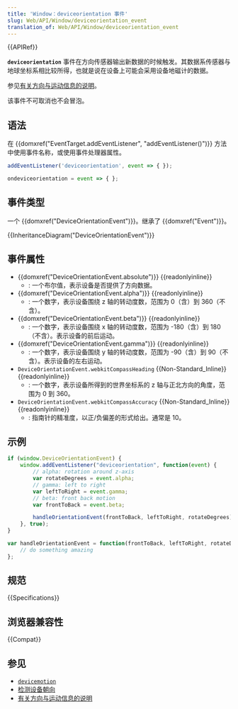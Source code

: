 ```yaml
---
title: 'Window：deviceorientation 事件'
slug: Web/API/Window/deviceorientation_event
translation_of: Web/API/Window/deviceorientation_event
---
```

{{APIRef}}

**`deviceorientation`** 事件在方向传感器输出新数据的时候触发。其数据系传感器与地球坐标系相比较所得，也就是说在设备上可能会采用设备地磁计的数据。

参见[有关方向与运动信息的说明](/zh-CN/docs/Web/Events/Orientation_and_motion_data_explained)。

该事件不可取消也不会冒泡。

## 语法

在 {{domxref("EventTarget.addEventListener", "addEventListener()")}} 方法中使用事件名称，或使用事件处理器属性。

```js
addEventListener('deviceorientation', event => { });

ondeviceorientation = event => { };
```

## 事件类型

一个 {{domxref("DeviceOrientationEvent")}}。继承了 {{domxref("Event")}}。

{{InheritanceDiagram("DeviceOrientationEvent")}}

## 事件属性

- {{domxref("DeviceOrientationEvent.absolute")}} {{readonlyinline}}
  - : 一个布尔值，表示设备是否提供了方向数据。
- {{domxref("DeviceOrientationEvent.alpha")}} {{readonlyinline}}
  - : 一个数字，表示设备围绕 z 轴的转动度数，范围为 0（含）到 360（不含）。
- {{domxref("DeviceOrientationEvent.beta")}} {{readonlyinline}}
  - : 一个数字，表示设备围绕 x 轴的转动度数，范围为 -180（含）到 180（不含）。表示设备的前后运动。
- {{domxref("DeviceOrientationEvent.gamma")}} {{readonlyinline}}
  - : 一个数字，表示设备围绕 y 轴的转动度数，范围为 -90（含）到 90（不含）。表示设备的左右运动。
- `DeviceOrientationEvent.webkitCompassHeading` {{Non-Standard_Inline}} {{readonlyinline}}
  - : 一个数字，表示设备所得到的世界坐标系的 z 轴与正北方向的角度，范围为 0 到 360。
- `DeviceOrientationEvent.webkitCompassAccuracy` {{Non-Standard_Inline}} {{readonlyinline}}
  - : 指南针的精准度，以正/负偏差的形式给出。通常是 10。

## 示例

```js
if (window.DeviceOrientationEvent) {
    window.addEventListener("deviceorientation", function(event) {
        // alpha: rotation around z-axis
        var rotateDegrees = event.alpha;
        // gamma: left to right
        var leftToRight = event.gamma;
        // beta: front back motion
        var frontToBack = event.beta;

        handleOrientationEvent(frontToBack, leftToRight, rotateDegrees);
    }, true);
}

var handleOrientationEvent = function(frontToBack, leftToRight, rotateDegrees) {
    // do something amazing
};
```

## 规范

{{Specifications}}

## 浏览器兼容性

{{Compat}}

## 参见

- [`devicemotion`](/zh-CN/docs/Web/API/Window/devicemotion_event)
- [检测设备朝向](/zh-CN/docs/Web/Events/Detecting_device_orientation)
- [有关方向与运动信息的说明](/zh-CN/docs/Web/Events/Orientation_and_motion_data_explained)
